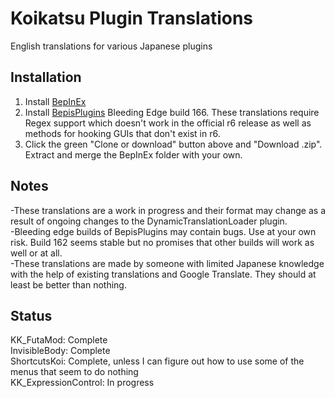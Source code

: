 # Koikatsu Plugin Translations
English translations for various Japanese plugins

## Installation
1. Install [BepInEx](https://github.com/BepInEx/BepInEx/releases)
2. Install [BepisPlugins](http://bepisbuilds.dyn.mk/bepis_plugins) Bleeding Edge build 166. These translations require Regex support which doesn't work in the official r6 release as well as methods for hooking GUIs that don't exist in r6.
3. Click the green "Clone or download" button above and "Download .zip". Extract and merge the BepInEx folder with your own.

## Notes
-These translations are a work in progress and their format may change as a result of ongoing changes to the DynamicTranslationLoader plugin.  
-Bleeding edge builds of BepisPlugins may contain bugs. Use at your own risk. Build 162 seems stable but no promises that other builds will work as well or at all.  
-These translations are made by someone with limited Japanese knowledge with the help of existing translations and Google Translate. They should at least be better than nothing.

## Status
KK_FutaMod: Complete  
InvisibleBody: Complete  
ShortcutsKoi: Complete, unless I can figure out how to use some of the menus that seem to do nothing  
KK_ExpressionControl: In progress
